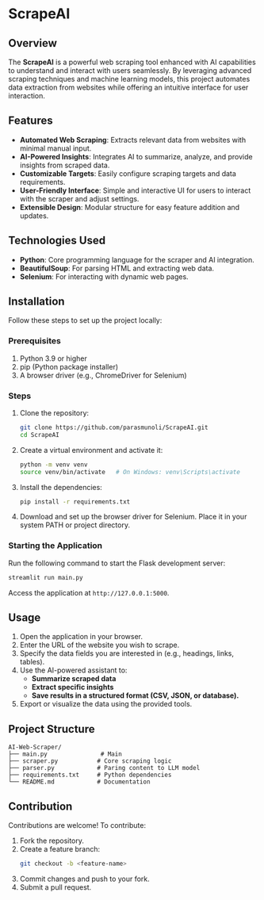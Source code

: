 # ScrapeAI

## Overview
The **ScrapeAI** is a powerful web scraping tool enhanced with AI capabilities to understand and interact with users seamlessly. By leveraging advanced scraping techniques and machine learning models, this project automates data extraction from websites while offering an intuitive interface for user interaction.

## Features
- **Automated Web Scraping**: Extracts relevant data from websites with minimal manual input.
- **AI-Powered Insights**: Integrates AI to summarize, analyze, and provide insights from scraped data.
- **Customizable Targets**: Easily configure scraping targets and data requirements.
- **User-Friendly Interface**: Simple and interactive UI for users to interact with the scraper and adjust settings.
- **Extensible Design**: Modular structure for easy feature addition and updates.

## Technologies Used
- **Python**: Core programming language for the scraper and AI integration.
- **BeautifulSoup**: For parsing HTML and extracting web data.
- **Selenium**: For interacting with dynamic web pages.

## Installation
Follow these steps to set up the project locally:

### Prerequisites
1. Python 3.9 or higher
2. pip (Python package installer)
3. A browser driver (e.g., ChromeDriver for Selenium)

### Steps
1. Clone the repository:
   ```bash
   git clone https://github.com/parasmunoli/ScrapeAI.git
   cd ScrapeAI
   ```
2. Create a virtual environment and activate it:
   ```bash
   python -m venv venv
   source venv/bin/activate   # On Windows: venv\Scripts\activate
   ```
3. Install the dependencies:
   ```bash
   pip install -r requirements.txt
   ```
4. Download and set up the browser driver for Selenium. Place it in your system PATH or project directory.


### Starting the Application
Run the following command to start the Flask development server:
```bash
streamlit run main.py
```
Access the application at `http://127.0.0.1:5000`.

## Usage
1. Open the application in your browser.
2. Enter the URL of the website you wish to scrape.
3. Specify the data fields you are interested in (e.g., headings, links, tables).
4. Use the AI-powered assistant to:
   - **Summarize scraped data**
   - **Extract specific insights**
   - **Save results in a structured format (CSV, JSON, or database).**
5. Export or visualize the data using the provided tools.

## Project Structure
```
AI-Web-Scraper/
├── main.py               # Main 
├── scraper.py           # Core scraping logic
├── parser.py            # Paring content to LLM model
├── requirements.txt     # Python dependencies
└── README.md            # Documentation
```

## Contribution
Contributions are welcome! To contribute:
1. Fork the repository.
2. Create a feature branch:
   ```bash
   git checkout -b <feature-name>
   ```
3. Commit changes and push to your fork.
4. Submit a pull request.